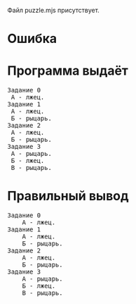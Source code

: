 Файл puzzle.mjs присутствует.
# Ошибка
# Программа выдаёт
<pre>
Задание 0
 А - лжец.
Задание 1
 А - лжец.
 Б - рыцарь.
Задание 2
 А - лжец.
 Б - рыцарь.
Задание 3
 А - рыцарь.
 Б - лжец.
 В - рыцарь.
</pre>
# Правильный вывод
<pre>Задание 0
    А - лжец.
Задание 1
    А - лжец.
    Б - рыцарь.
Задание 2
    А - лжец.
    Б - рыцарь.
Задание 3
    А - рыцарь.
    Б - лжец.
    В - рыцарь.
</pre>